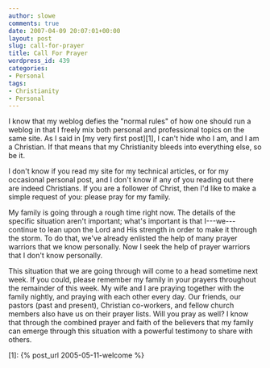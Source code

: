 ```yaml
---
author: slowe
comments: true
date: 2007-04-09 20:07:01+00:00
layout: post
slug: call-for-prayer
title: Call For Prayer
wordpress_id: 439
categories:
- Personal
tags:
- Christianity
- Personal
---
```


I know that my weblog defies the "normal rules" of how one should run a weblog in that I freely mix both personal and professional topics on the same site. As I said in [my very first post][1], I can't hide who I am, and I am a Christian. If that means that my Christianity bleeds into everything else, so be it.

I don't know if you read my site for my technical articles, or for my occasional personal post, and I don't know if any of you reading out there are indeed Christians. If you are a follower of Christ, then I'd like to make a simple request of you: please pray for my family.

My family is going through a rough time right now. The details of the specific situation aren't important; what's important is that I---we---continue to lean upon the Lord and His strength in order to make it through the storm. To do that, we've already enlisted the help of many prayer warriors that we know personally. Now I seek the help of prayer warriors that I don't know personally.

This situation that we are going through will come to a head sometime next week. If you could, please remember my family in your prayers throughout the remainder of this week. My wife and I are praying together with the family nightly, and praying with each other every day. Our friends, our pastors (past and present), Christian co-workers, and fellow church members also have us on their prayer lists. Will you pray as well? I know that through the combined prayer and faith of the believers that my family can emerge through this situation with a powerful testimony to share with others.

[1]: {% post_url 2005-05-11-welcome %}
